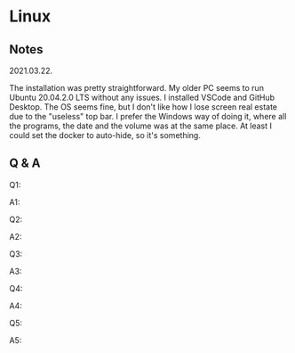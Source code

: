 # Linux

## Notes

2021.03.22.

The installation was pretty straightforward. My older PC seems to run Ubuntu 20.04.2.0 LTS without any issues. I installed VSCode and GitHub Desktop. The OS seems fine, but I don't like how I lose screen real estate due to the "useless" top bar. I prefer the Windows way of doing it, where all the programs, the date and the volume was at the same place. At least I could set the docker to auto-hide, so it's something.

## Q & A

Q1:

A1:

Q2:

A2:

Q3:

A3:

Q4:

A4:

Q5:

A5:

